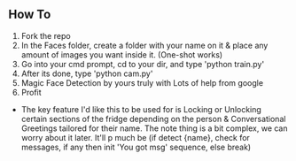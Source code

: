 How To
--------
1) Fork the repo
2) In the Faces folder, create a folder with your name on it 
   & place any amount of images you want inside it. (One-shot works)
3) Go into your cmd prompt, cd to your dir, and type 'python train.py'
4) After its done, type 'python cam.py'
5) Magic Face Detection by yours truly with Lots of help from google
6) Profit

- The key feature I'd like this to be used for is Locking or Unlocking
  certain sections of the fridge depending on the person & Conversational
  Greetings tailored for their name. The note thing is a bit complex, we
  can worry about it later. It'll p much be (if detect {name}, check for
  messages, if any then init 'You got msg' sequence, else break)
